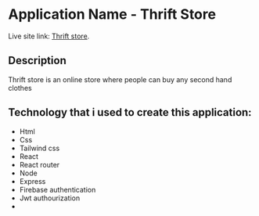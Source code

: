 # Application Name - Thrift Store

Live site link:  [Thrift store](https://github.com/facebook/create-react-app).

## Description 

Thrift store is an online store where people can buy any second hand clothes

## Technology that i used to create this application:
* Html
* Css
* Tailwind css
* React 
* React router 
* Node
* Express
* Firebase authentication
* Jwt authourization
* 
